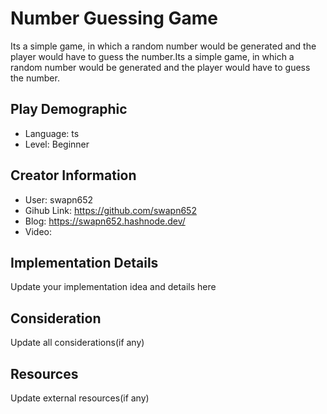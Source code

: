 # Number Guessing Game

Its a simple game, in which a random number would be generated and the player would have to guess the number.Its a simple game, in which a random number would be generated and the player would have to guess the number.

## Play Demographic

- Language: ts
- Level: Beginner

## Creator Information

- User: swapn652
- Gihub Link: https://github.com/swapn652
- Blog: https://swapn652.hashnode.dev/
- Video: 

## Implementation Details

Update your implementation idea and details here

## Consideration

Update all considerations(if any)

## Resources

Update external resources(if any)
